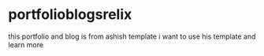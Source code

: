 # portfolioblogsrelix
this portfolio and blog is from ashish template i want to use his template and learn more

